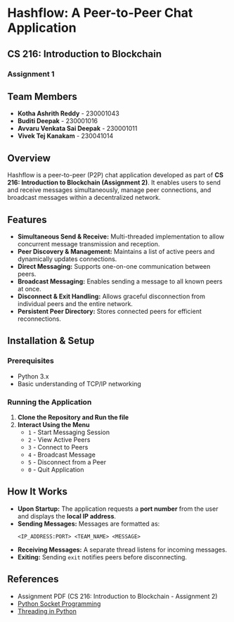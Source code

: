 # Hashflow: A Peer-to-Peer Chat Application

## CS 216: Introduction to Blockchain

### Assignment 1

## Team Members
- **Kotha Ashrith Reddy** - 230001043  
- **Buditi Deepak** - 230001016  
- **Avvaru Venkata Sai Deepak** - 230001011  
- **Vivek Tej Kanakam** - 230041014  

## Overview
Hashflow is a peer-to-peer (P2P) chat application developed as part of **CS 216: Introduction to Blockchain (Assignment 2)**. It enables users to send and receive messages simultaneously, manage peer connections, and broadcast messages within a decentralized network.

## Features
- **Simultaneous Send & Receive:** Multi-threaded implementation to allow concurrent message transmission and reception.
- **Peer Discovery & Management:** Maintains a list of active peers and dynamically updates connections.
- **Direct Messaging:** Supports one-on-one communication between peers.
- **Broadcast Messaging:** Enables sending a message to all known peers at once.
- **Disconnect & Exit Handling:** Allows graceful disconnection from individual peers and the entire network.
- **Persistent Peer Directory:** Stores connected peers for efficient reconnections.

## Installation & Setup
### Prerequisites
- Python 3.x
- Basic understanding of TCP/IP networking

### Running the Application
1. **Clone the Repository and Run the file**
2. **Interact Using the Menu**
   - `1` - Start Messaging Session
   - `2` - View Active Peers
   - `3` - Connect to Peers
   - `4` - Broadcast Message
   - `5` - Disconnect from a Peer
   - `0` - Quit Application

## How It Works
- **Upon Startup:** The application requests a **port number** from the user and displays the **local IP address**.
- **Sending Messages:** Messages are formatted as:  
  ```
  <IP_ADDRESS:PORT> <TEAM_NAME> <MESSAGE>
  ```
- **Receiving Messages:** A separate thread listens for incoming messages.
- **Exiting:** Sending `exit` notifies peers before disconnecting.

## References
- Assignment PDF (CS 216: Introduction to Blockchain - Assignment 2)
- [Python Socket Programming](https://docs.python.org/3/howto/sockets.html)
- [Threading in Python](https://docs.python.org/3/library/threading.html)
